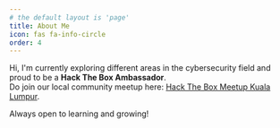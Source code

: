 ```yaml
---
# the default layout is 'page'
title: About Me
icon: fas fa-info-circle
order: 4
---
```



Hi, I'm currently exploring different areas in the cybersecurity field and proud to be a **Hack The Box Ambassador**.  
Do join our local community meetup here: [Hack The Box Meetup Kuala Lumpur](https://www.meetup.com/hack-the-box-meetup-kuala-lumpur-my/).

Always open to learning and growing!

